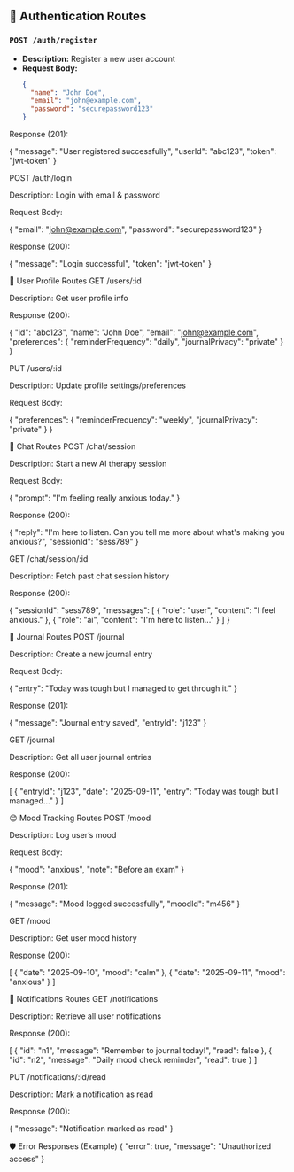 ## 🔑 Authentication Routes

### `POST /auth/register`

- **Description:** Register a new user account
- **Request Body:**
  ```json
  {
    "name": "John Doe",
    "email": "john@example.com",
    "password": "securepassword123"
  }
  ```

Response (201):

{
"message": "User registered successfully",
"userId": "abc123",
"token": "jwt-token"
}

POST /auth/login

Description: Login with email & password

Request Body:

{
"email": "john@example.com",
"password": "securepassword123"
}

Response (200):

{
"message": "Login successful",
"token": "jwt-token"
}

👤 User Profile Routes
GET /users/:id

Description: Get user profile info

Response (200):

{
"id": "abc123",
"name": "John Doe",
"email": "john@example.com",
"preferences": {
"reminderFrequency": "daily",
"journalPrivacy": "private"
}
}

PUT /users/:id

Description: Update profile settings/preferences

Request Body:

{
"preferences": {
"reminderFrequency": "weekly",
"journalPrivacy": "private"
}
}

💬 Chat Routes
POST /chat/session

Description: Start a new AI therapy session

Request Body:

{
"prompt": "I'm feeling really anxious today."
}

Response (200):

{
"reply": "I'm here to listen. Can you tell me more about what's making you anxious?",
"sessionId": "sess789"
}

GET /chat/session/:id

Description: Fetch past chat session history

Response (200):

{
"sessionId": "sess789",
"messages": [
{ "role": "user", "content": "I feel anxious." },
{ "role": "ai", "content": "I'm here to listen..." }
]
}

📔 Journal Routes
POST /journal

Description: Create a new journal entry

Request Body:

{
"entry": "Today was tough but I managed to get through it."
}

Response (201):

{
"message": "Journal entry saved",
"entryId": "j123"
}

GET /journal

Description: Get all user journal entries

Response (200):

[
{
"entryId": "j123",
"date": "2025-09-11",
"entry": "Today was tough but I managed..."
}
]

😊 Mood Tracking Routes
POST /mood

Description: Log user’s mood

Request Body:

{
"mood": "anxious",
"note": "Before an exam"
}

Response (201):

{
"message": "Mood logged successfully",
"moodId": "m456"
}

GET /mood

Description: Get user mood history

Response (200):

[
{ "date": "2025-09-10", "mood": "calm" },
{ "date": "2025-09-11", "mood": "anxious" }
]

🔔 Notifications Routes
GET /notifications

Description: Retrieve all user notifications

Response (200):

[
{ "id": "n1", "message": "Remember to journal today!", "read": false },
{ "id": "n2", "message": "Daily mood check reminder", "read": true }
]

PUT /notifications/:id/read

Description: Mark a notification as read

Response (200):

{ "message": "Notification marked as read" }

🛡️ Error Responses (Example)
{
"error": true,
"message": "Unauthorized access"
}
